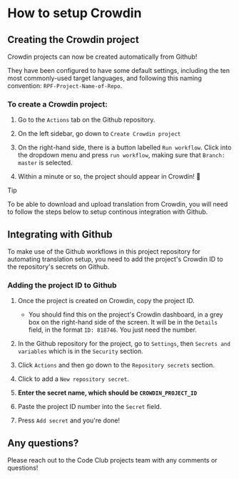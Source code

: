 # How to setup Crowdin

## Creating the Crowdin project

Crowdin projects can now be created automatically from Github! 

They have been configured to have some default settings, including the ten most commonly-used target languages, and following this naming convention: `RPF-Project-Name-of-Repo`.

### To create a Crowdin project:

1. Go to the `Actions` tab on the Github repository.

2. On the left sidebar, go down to `Create Crowdin project`

3. On the right-hand side, there is a button labelled `Run workflow`. Click into the dropdown menu and press `run workflow`, making sure that `Branch: master` is selected.

4. Within a minute or so, the project should appear in Crowdin! 🎉

> [!TIP]
> To be able to download and upload translation from Crowdin, you will need to follow the steps below to setup continous integration with Github.

## Integrating with Github

To make use of the Github workflows in this project repository for automating translation setup, you need to add the project's Crowdin ID to the repository's secrets on Github.

### Adding the project ID to Github

1. Once the project is created on Crowdin, copy the project ID. 

    - You should find this on the project's Crowdin dashboard, in a grey box on the right-hand side of the screen. It will be in the `Details` field, in the format `ID: 818746`. You just need the number.

2. In the Github repository for the project, go to `Settings`, then `Secrets and variables` which is in the `Security` section.

3. Click `Actions` and then go down to the `Repository secrets` section. 

4. Click to add a `New repository secret`.

5. **Enter the secret name, which should be `CROWDIN_PROJECT_ID`**

6. Paste the project ID number into the `Secret` field.

7. Press `Add secret` and you're done!

## Any questions?

Please reach out to the Code Club projects team with any comments or questions! 

